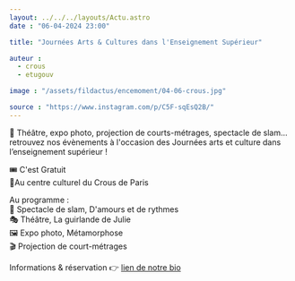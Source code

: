 ```yaml
---
layout: ../../../layouts/Actu.astro
date : "06-04-2024 23:00"

title: "Journées Arts & Cultures dans l'Enseignement Supérieur"

auteur :
  - crous
  - etugouv

image : "/assets/fildactus/encemoment/04-06-crous.jpg"

source : "https://www.instagram.com/p/C5F-sqEsQ2B/"
---
```


🤩 Théâtre, expo photo, projection de courts-métrages, spectacle de slam… retrouvez nos évènements à l'occasion des Journées arts et culture dans l’enseignement supérieur !

🎟 C'est Gratuit  
📍Au centre culturel du Crous de Paris

Au programme :  
🎤 Spectacle de slam, D'amours et de rythmes  
🎭 Théâtre, La guirlande de Julie  
🖼 Expo photo, Métamorphose  
🎬 Projection de court-métrages

Informations & réservation 👉 [lien de notre bio](https://www.crous-paris.fr/2024/03/25/jaces-2024-une-semaine-darts-et-de-culture-riche-en-evenements/)